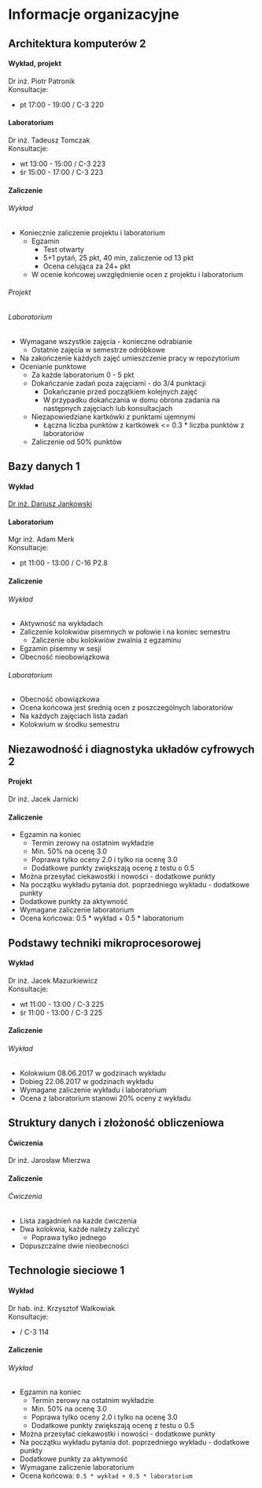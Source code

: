 # Informacje organizacyjne

## Architektura komputerów 2

#### Wykład, projekt
Dr inż. Piotr Patronik  
Konsultacje:
* pt 17:00 - 19:00 / C-3 220

#### Laboratorium
Dr inż. Tadeusz Tomczak  
Konsultacje:
* wt 13:00 - 15:00 / C-3 223
* śr 15:00 - 17:00 / C-3 223

#### Zaliczenie
###### Wykład
* Koniecznie zaliczenie projektu i laboratorium  
	* Egzamin  
		* Test otwarty  
		* 5+1 pytań, 25 pkt, 40 min, zaliczenie od 13 pkt  
		* Ocena celująca za 24+ pkt  
	* W ocenie końcowej uwzględnienie ocen z projektu i laboratorium

###### Projekt

###### Laboratorium
* Wymagane wszystkie zajęcia - konieczne odrabianie
	* Ostatnie zajęcia w semestrze odróbkowe
* Na zakończenie każdych zajęć umieszczenie pracy w repozytorium
* Ocenianie punktowe
	* Za każde laboratorium 0 - 5 pkt
	* Dokańczanie zadań poza zajęciami - do 3/4 punktacji
		* Dokańczanie przed początkiem kolejnych zajęć
		* W przypadku dokańczania w domu obrona zadania na następnych zajęciach lub konsultacjach
	* Niezapowiedziane kartkówki z punktami ujemnymi
		* Łączna liczba punktów z kartkówek <= 0.3 * liczba punktów z laboratoriów
	* Zaliczenie od 50% punktów

## Bazy danych 1
#### Wykład
[Dr inż. Dariusz Jankowski](http://kssk.pwr.edu.pl/jankowski)  

#### Laboratorium
Mgr inż. Adam Merk  
Konsultacje:
* pt 11:00 - 13:00 / C-16 P2.8

#### Zaliczenie
###### Wykład
* Aktywność na wykładach
* Zaliczenie kolokwiów pisemnych w połowie i na koniec semestru
	* Zaliczenie obu kolokwiów zwalnia z egzaminu
* Egzamin pisemny w sesji
* Obecność nieobowiązkowa

###### Laboratorium
* Obecność obowiązkowa
* Ocena końcowa jest średnią ocen z poszczególnych laboratoriów
* Na każdych zajęciach lista zadań
* Kolokwium w środku semestru

## Niezawodność i diagnostyka układów cyfrowych 2
#### Projekt
Dr inż. Jacek Jarnicki  

#### Zaliczenie
* Egzamin na koniec
	* Termin zerowy na ostatnim wykładzie
	* Min. 50% na ocenę 3.0
	* Poprawa tylko oceny 2.0 i tylko na ocenę 3.0
	* Dodatkowe punkty zwiększają ocenę z testu o 0.5
* Można przesyłać ciekawostki i nowości - dodatkowe punkty
* Na początku wykładu pytania dot. poprzedniego wykładu - dodatkowe punkty
* Dodatkowe punkty za aktywność
* Wymagane zaliczenie laboratorium
* Ocena końcowa: 0.5 * wykład + 0.5 * laboratorium

## Podstawy techniki mikroprocesorowej
#### Wykład
Dr inż. Jacek Mazurkiewicz  
Konsultacje:
* wt 11:00 - 13:00 / C-3 225
* śr 11:00 - 13:00 / C-3 225

#### Zaliczenie
###### Wykład
* Kolokwium 08.06.2017 w godzinach wykładu
* Dobieg 22.06.2017 w godzinach wykładu
* Wymagane zaliczenie wykładu i laboratorium
* Ocena z laboratorium stanowi 20% oceny z wykładu

## Struktury danych i złożoność obliczeniowa
#### Ćwiczenia
Dr inż. Jarosław Mierzwa  

#### Zaliczenie
###### Ćwiczenia
* Lista zagadnień na każde ćwiczenia
* Dwa kolokwia, każde należy zaliczyć
	* Poprawa tylko jednego
* Dopuszczalne dwie nieobecności

## Technologie sieciowe 1
#### Wykład
Dr hab. inż. Krzysztof Walkowiak  
Konsultacje:
* / C-3 114

#### Zaliczenie
###### Wykład
* Egzamin na koniec
	* Termin zerowy na ostatnim wykładzie
	* Min. 50% na ocenę 3.0
	* Poprawa tylko oceny 2.0 i tylko na ocenę 3.0
	* Dodatkowe punkty zwiększają ocenę z testu o 0.5
* Można przesyłać ciekawostki i nowości - dodatkowe punkty
* Na początku wykładu pytania dot. poprzedniego wykładu - dodatkowe punkty
* Dodatkowe punkty za aktywność
* Wymagane zaliczenie laboratorium
* Ocena końcowa: `0.5 * wykład + 0.5 * laboratorium`
